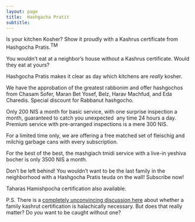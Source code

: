 ```yaml
---
layout: page
title:  Hashgacha Pratit
subtitle:
---
```

Is your kitchen Kosher? Show it proudly with a Kashrus certificate from Hashgocha Pratis.<sup><span style="font-size: small;">TM</span></sup>

You wouldn&#8217;t eat at a neighbor&#8217;s house without a Kashrus certificate. Would they eat at yours?

Hashgocha Pratis makes it clear as day which kitchens are _really_ kosher.

We have the approbation of the greatest rabbonim and offer hashgochos from Chasam Sofer, Maran Bet Yosef, Belz, Harav Machfud, and Eda Charedis. Special discount for Rabbanut hashgocho.

Only 200 NIS a month for basic service, with one surprise inspection a month, guaranteed to catch you unexpected  any time 24 hours a day.  Premium service with pre-arranged inspections is a mere 300 NIS.

For a limited time only, we are offering a free matched set of fleischig and milchig garbage cans with every subscription.

For the best of the best, the mashgiach tmidi service with a live-in yeshiva bocher is only 3500 NIS a month.

Don&#8217;t be left behind! You wouldn&#8217;t want to be the last family in the neighborhood with a Hashgocha Pratis teuda on the wall! Subscribe now!

Taharas Hamishpocha certification also available.

P.S. There is a [completely unconvincing discussion here](http://judaism.stackexchange.com/questions/11957/what-is-the-basis-for-eating-in-someones-house-without-a-kashrut-certificate) about whether a family kashrut certification is halachically necessary. But does that really matter? Do _you_ want to be caught without one?
